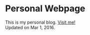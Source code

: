 Personal Webpage
================
This is my personal blog. [Visit me!](http://stlong0521.github.io)
<br />
Updated on Mar 1, 2016.
